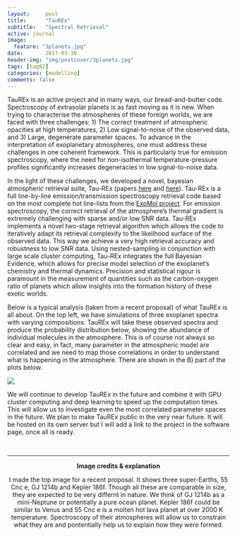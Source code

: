 ```yaml
---
layout:     post
title:      "TauREx"
subtitle:   "Spectral Retrieval"
active: journal
image:
  feature: "3planets.jpg"
date:       2017-03-30 
header-img: "img/postcover/3planets.jpg"
tags: [tag02]
categories: [modelling]
comments: false
---
```


TauREx is an active project and in many ways, our bread-and-butter code. Spectroscopy of extrasolar planets is as fast moving as it is new. 
When trying to characterise the atmospheres of these foreign worlds, we are faced with three challenges: 1) The correct treatment of atmospheric opacities at high temperatures, 2) Low signal-to-noise of the observed data, and 3) Large, degenerate parameter spaces. 
To advance in the interpretation of exoplanetary atmospheres, one must address these challenges in one coherent framework. This is particularly true for emission spectroscopy, where the need for non-isothermal temperature-pressure profiles significantly increases degeneracies in low signal-to-noise data.  

In the light of these challenges, we developed a novel, bayesian atmospheric retrieval suite, Tau-REx (papers <a href="https://arxiv.org/abs/1409.2312" target="_blank">here</a> and <a href="https://arxiv.org/abs/1508.07591" target="_blank">here</a>). Tau-REx is a full line-by-line emission/transmission spectroscopy retrieval code based on the most complete hot line-lists from the <a href="http://exomol.com" target="_blank">ExoMol project</a>. 
For emission spectroscopy, the correct retrieval of the atmosphere’s thermal gradient is extremely challenging with sparse and/or low SNR data. Tau-REx implements a novel two-stage retrieval algorithm which allows the code to iteratively adapt its retrieval complexity to the likelihood surface of the observed data. This way we achieve a very high retrieval accuracy and robustness to low SNR data. Using nested-sampling in conjunction with large scale cluster computing, Tau-REx integrates the full Bayesian Evidence, which allows for precise model selection of the exoplanet’s chemistry and thermal dynamics. 
Precision and statistical rigour is paramount in the measurement of quantities such as the carbon-oxygen ratio of planets which allow insights into the formation history of these exotic worlds. 

Below is a typical analysis (taken from a recent proposal) of what TauREx is all about. On the top left, we have simulations of three exoplanet spectra with varying compositions. TauREx will take these observed spectra and produce the probability distribution below, showing the abundance of individual molecules in the atmosphere.
This is of course not always so clear and easy, in fact, many parameter in the atmospheric model are correlated and we need to map those correlations in order to understand what is happening in the atmosphere. There are shown in the B) part of the plots below.  

<img src='{{baseurl}}/img/taurex_figure.jpg'>

We will continue to develop TauREx in the future and combine it with GPU cluster computing and deep learning to speed up the computation times. This will allow us to investigate even the most correlated parameter spaces in the future. 
We plan to make TauREx public in the very near future. It will be hosted on its own server but I will add a link to the project in the software page, once all is ready. 

<br>
<hr class="medium">
<center><b> Image credits & explanation </b>
<p> I made the top image for a recent proposal. It shows three super-Earths, 55 Cnc e, GJ 1214b and Kepler 186f. Though all these are comparable in size, they are expected to be very differnt in nature. We think of GJ 1214b as a mini-Neptune or potentially a pure ocean planet. Kepler 186f could be similar to Venus and 55 Cnc e is a molten hot lava planet at over 2000 K temperature. 
Spectroscopy of their atmospheres will allow us to constrain what they are and pontentially help us to explain how they were formed.  </p>
</center>